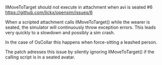 llMoveToTarget should not execute in attachment when avi is seated #6
https://github.com/lickx/opensim/issues/6

When a scripted attachment calls llMoveToTarget() while the wearer is seated, the simulator will continuously throw exception errors. This leads very quickly to a slowdown and possibly a sim crash.

In the case of OsCollar this happens when force-sitting a leashed person.

The patch adresses this issue by silently ignoring llMoveToTarget() if the calling script is in a seated avatar.